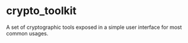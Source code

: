 # crypto_toolkit
A set of cryptographic tools exposed in a simple user interface for most common usages. 
